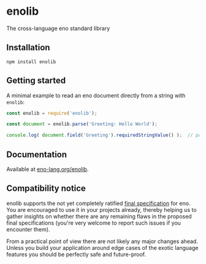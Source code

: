 # enolib

The cross-language eno standard library

## Installation

```
npm install enolib
```

## Getting started

A minimal example to read an eno document directly from a string with `enolib`:

```js
const enolib = require('enolib');

const document = enolib.parse('Greeting: Hello World');

console.log( document.field('Greeting').requiredStringValue() );  // prints 'Hello World!'
```

## Documentation

Available at [eno-lang.org/enolib](https://eno-lang.org/enolib/).

## Compatibility notice

enolib supports the not yet completely ratified [final specification](https://github.com/eno-lang/eno/tree/master/rfcs-final-spec) for eno. You are encouraged to use it in your projects already, thereby helping us to gather insights on whether there are any remaining flaws in the proposed final specifications (you're very welcome to report such issues if you encounter them).

From a practical point of view there are not likely any major changes ahead.  Unless you build your application around edge cases of the exotic language features you should be perfectly safe and future-proof.
